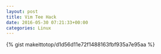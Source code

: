 ```yaml
---
layout: post                                                                                                              
title: Vim Tee Hack                                                                                                                       
date: 2016-05-30 07:21:33+00:00                                                                                                                        
categories: Linux                                                                                                                
---                                                                                                                              
```


{% gist makeittotop/d1d56d11e72f1488163fbf935a7e95aa %}                                                                                                           

